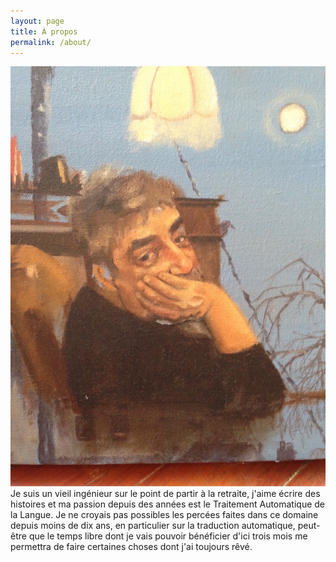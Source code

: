 ```yaml
---
layout: page
title: À propos
permalink: /about/
---
```

![](https://raw.githubusercontent.com/mauceri/mauceri.github.io/master/images/kikibylolo.jpg)   
Je suis un vieil ingénieur sur le point de partir à la retraite, j'aime écrire des histoires et ma passion depuis des années est le Traitement Automatique de la Langue. Je ne croyais pas possibles les percées faites dans ce domaine depuis moins de dix ans, en particulier sur la traduction automatique, peut-être que le temps libre dont je vais pouvoir bénéficier d'ici trois mois me permettra de faire certaines choses dont j'ai toujours rêvé.
